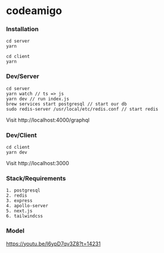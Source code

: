 # codeamigo

### Installation

```
cd server
yarn

cd client
yarn
```

### Dev/Server

```
cd server
yarn watch // ts => js
yarn dev // run index.js
brew services start postgresql // start our db
sudo redis-server /usr/local/etc/redis.conf // start redis
```

Visit http://localhost:4000/graphql

### Dev/Client

```
cd client
yarn dev
```

Visit http://localhost:3000

### Stack/Requirements

```
1. postgresql
2. redis
3. express
4. apollo-server
5. next.js
6. tailwindcss
```

### Model

https://youtu.be/I6ypD7qv3Z8?t=14231
